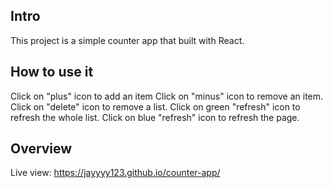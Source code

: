 ## Intro
This project is a simple counter app that built with React.

## How to use it
Click on "plus" icon to add an item 
Click on "minus" icon to remove an item.
Click on "delete" icon to remove a list.
Click on green "refresh" icon to refresh the whole list.
Click on blue "refresh" icon to refresh the page.

## Overview
Live view:
https://jayyyy123.github.io/counter-app/





